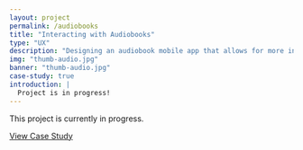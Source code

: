 ```yaml
---
layout: project
permalink: /audiobooks
title: "Interacting with Audiobooks"
type: "UX"
description: "Designing an audiobook mobile app that allows for more interactivity than a book could."
img: "thumb-audio.jpg"
banner: "thumb-audio.jpg"
case-study: true
introduction: |
  Project is in progress!
---
```

This project is currently in progress.

<a class="button" href="">View Case Study</a>
